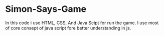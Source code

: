 # Simon-Says-Game
In this code i use HTML, CSS, And Java Scipt for run the game.
I use most of core consept of java script fore better understanding in js.


